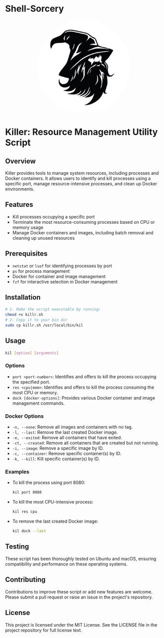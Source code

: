 # Shell-Sorcery

<div align="center">
    <img src="../wizard.png" alt="Profile Image" style="border-radius: 50%; width: 300px; height: 300px; object-fit: cover;">
</div>

# Killer: Resource Management Utility Script

## Overview

Killer provides tools to manage system resources, including processes and Docker containers. It allows users to identify and kill processes using a specific port, manage resource-intensive processes, and clean up Docker environments.

## Features

* Kill processes occupying a specific port
* Terminate the most resource-consuming processes based on CPU or memory usage
* Manage Docker containers and images, including batch removal and cleaning up unused resources

## Prerequisites

* `netstat` or `lsof` for identifying processes by port
* `ps` for process management
* Docker for container and image management
* `fzf` for interactive selection in Docker management

## Installation

```bash
# 1. Make the script executable by running:
chmod +x killr.sh
# 2. Copy it to your bin dir
sudo cp killr.sh /usr/local/bin/kil
```

## Usage

```bash
kil [option] [arguments]
```

### Options

* `port <port-number>`: Identifies and offers to kill the process occupying the specified port.
* `res <cpu|mem>`: Identifies and offers to kill the process consuming the most CPU or memory.
* `dock [docker-options]`: Provides various Docker container and image management commands.

### Docker Options

* `-n, --none`: Remove all images and containers with no tag.
* `-l, --last`: Remove the last created Docker image.
* `-e, --exited`: Remove all containers that have exited.
* `-ct, --created`: Remove all containers that are created but not running.
* `-i, --image`: Remove a specific image by ID.
* `-c, --container`: Remove specific container(s) by ID.
* `-k, --kill`: Kill specific container(s) by ID.

### Examples

* To kill the process using port 8080:
    
    ```bash
    kil port 8080
    ```
    
* To kill the most CPU-intensive process:
    
    ```bash
    kil res cpu
    ```
    
* To remove the last created Docker image:
    
    ```bash
    kil dock --last
    ```

## Testing

These script has been thoroughly tested on Ubuntu and macOS, ensuring compatibility and performance on these operating systems.

## Contributing

Contributions to improve these script or add new features are welcome. Please submit a pull request or raise an issue in the project's repository.

## License

This project is licensed under the MIT License. See the LICENSE file in the project repository for full license text.